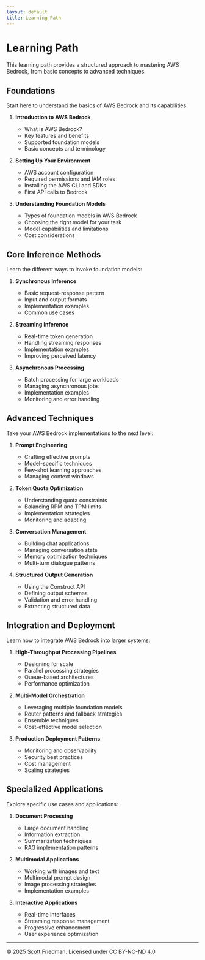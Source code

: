 ```yaml
---
layout: default
title: Learning Path
---
```


# Learning Path

This learning path provides a structured approach to mastering AWS Bedrock, from basic concepts to advanced techniques.

## Foundations

Start here to understand the basics of AWS Bedrock and its capabilities:

1. **Introduction to AWS Bedrock**
   - What is AWS Bedrock?
   - Key features and benefits
   - Supported foundation models
   - Basic concepts and terminology
   
2. **Setting Up Your Environment**
   - AWS account configuration
   - Required permissions and IAM roles
   - Installing the AWS CLI and SDKs
   - First API calls to Bedrock

3. **Understanding Foundation Models**
   - Types of foundation models in AWS Bedrock
   - Choosing the right model for your task
   - Model capabilities and limitations
   - Cost considerations

## Core Inference Methods

Learn the different ways to invoke foundation models:

1. **Synchronous Inference**
   - Basic request-response pattern
   - Input and output formats
   - Implementation examples
   - Common use cases

2. **Streaming Inference**
   - Real-time token generation
   - Handling streaming responses
   - Implementation examples
   - Improving perceived latency

3. **Asynchronous Processing**
   - Batch processing for large workloads
   - Managing asynchronous jobs
   - Implementation examples
   - Monitoring and error handling

## Advanced Techniques

Take your AWS Bedrock implementations to the next level:

1. **Prompt Engineering**
   - Crafting effective prompts
   - Model-specific techniques
   - Few-shot learning approaches
   - Managing context windows

2. **Token Quota Optimization**
   - Understanding quota constraints
   - Balancing RPM and TPM limits
   - Implementation strategies
   - Monitoring and adapting

3. **Conversation Management**
   - Building chat applications
   - Managing conversation state
   - Memory optimization techniques
   - Multi-turn dialogue patterns

4. **Structured Output Generation**
   - Using the Construct API
   - Defining output schemas
   - Validation and error handling
   - Extracting structured data

## Integration and Deployment

Learn how to integrate AWS Bedrock into larger systems:

1. **High-Throughput Processing Pipelines**
   - Designing for scale
   - Parallel processing strategies
   - Queue-based architectures
   - Performance optimization

2. **Multi-Model Orchestration**
   - Leveraging multiple foundation models
   - Router patterns and fallback strategies
   - Ensemble techniques
   - Cost-effective model selection

3. **Production Deployment Patterns**
   - Monitoring and observability
   - Security best practices
   - Cost management
   - Scaling strategies

## Specialized Applications

Explore specific use cases and applications:

1. **Document Processing**
   - Large document handling
   - Information extraction
   - Summarization techniques
   - RAG implementation patterns

2. **Multimodal Applications**
   - Working with images and text
   - Multimodal prompt design
   - Image processing strategies
   - Implementation examples

3. **Interactive Applications**
   - Real-time interfaces
   - Streaming response management
   - Progressive enhancement
   - User experience optimization

---

© 2025 Scott Friedman. Licensed under CC BY-NC-ND 4.0